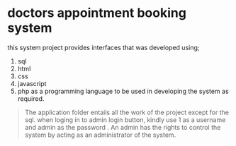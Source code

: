 # doctors appointment booking system
this system project provides interfaces that was developed
using;
1. sql
2. html
3. css
4. javascript
5. php as a programming language to be used in developing the system as required.

> The application folder entails all the work of the project except for the sql.
 when loging in to admin login button, kindly use 1 as a username and admin as the password .
 > An admin has the rights to control the system by acting as an administrator of the system.
